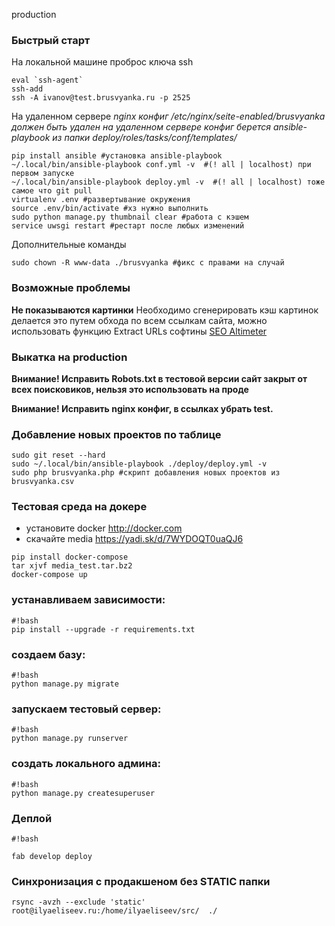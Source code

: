 production

### Быстрый старт ###

На локальной машине проброс ключа ssh
```
eval `ssh-agent`
ssh-add
ssh -A ivanov@test.brusvyanka.ru -p 2525
```

На удаленном сервере
_nginx конфиг /etc/nginx/seite-enabled/brusvyanka должен быть удален на удаленном сервере_
_конфиг берется ansible-playbook из папки deploy/roles/tasks/conf/templates/_

```
pip install ansible #установка ansible-playbook
~/.local/bin/ansible-playbook conf.yml -v  #(! all | localhost) при первом запуске
~/.local/bin/ansible-playbook deploy.yml -v  #(! all | localhost) тоже самое что git pull
virtualenv .env #развертывание окружения
source .env/bin/activate #хз нужно выполнить
sudo python manage.py thumbnail clear #работа с кэшем
service uwsgi restart #рестарт после любых изменений
```

Дополнительные команды
```
sudo chown -R www-data ./brusvyanka #фикс с правами на случай
```

### Возможные проблемы ###
**Не показываются картинки**
Необходимо сгенерировать кэш картинок делается это путем обхода по всем ссылкам сайта, можно использовать функцию Extract URLs софтины [SEO Altimeter](http://cleverstat.com/ru/prm-extract-urls.htm) 

### Выкатка на production ###
**Внимание! Исправить Robots.txt в тестовой версии сайт закрыт от всех поисковиков, нельзя это использовать на проде**

**Внимание! Исправить nginx конфиг, в ссылках убрать test.**

### Добавление новых проектов по таблице ###
```
sudo git reset --hard
sudo ~/.local/bin/ansible-playbook ./deploy/deploy.yml -v
sudo php brusvyanka.php #скрипт добавления новых проектов из brusvyanka.csv

```

### Тестовая среда на докере ###

 * установите docker http://docker.com
 * скачайте media https://yadi.sk/d/7WYDOQT0uaQJ6


```
pip install docker-compose
tar xjvf media_test.tar.bz2
docker-compose up
```


### устанавливаем зависимости: ###

```
#!bash
pip install --upgrade -r requirements.txt

```

### создаем базу: ###

```
#!bash
python manage.py migrate

```

### запускаем тестовый сервер: ###

```
#!bash
python manage.py runserver

```

### создать локального админа: ###

```
#!bash
python manage.py createsuperuser

```


### Деплой ###

```
#!bash

fab develop deploy
```

### Синхронизация с продакшеном без STATIC папки ###
```
rsync -avzh --exclude 'static' root@ilyaeliseev.ru:/home/ilyaeliseev/src/  ./
```